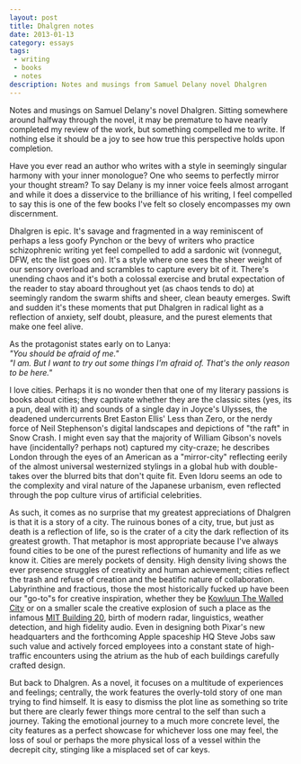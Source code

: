 ```yaml
---
layout: post
title: Dhalgren notes
date: 2013-01-13
category: essays
tags:
 - writing
 - books
 - notes
description: Notes and musings from Samuel Delany novel Dhalgren
---
```


<p class="blockquote">Notes and musings on Samuel Delany's novel Dhalgren. Sitting somewhere around halfway through the novel, it may be premature to have nearly completed my review of the work, but something compelled me to write. If nothing else it should be a joy to see how true this perspective holds upon completion.</p>

Have you ever read an author who writes with a style in seemingly singular harmony with your inner monologue? One who seems to perfectly mirror your thought stream? To say Delany is my inner voice feels almost arrogant and while it does a disservice to the brilliance of his writing, I feel compelled to say this is one of the few books I've felt so closely encompasses my own discernment.

Dhalgren is epic. It's savage and fragmented in a way reminiscent of perhaps a less goofy Pynchon or the bevy of writers who practice schizophrenic writing yet feel compelled to add a sardonic wit (vonnegut, DFW, etc the list goes on). It's a style where one sees the sheer weight of our sensory overload and scrambles to capture every bit of it. There's unending chaos and it's both a colossal exercise and brutal expectation of the reader to stay aboard throughout yet (as chaos tends to do) at seemingly random the swarm shifts and sheer, clean beauty emerges. Swift and sudden it's these moments that put Dhalgren in radical light as a reflection of anxiety, self doubt, pleasure, and the purest elements that make one feel alive.  

As the protagonist states early on to Lanya:  
_"You should be afraid of me."_  
_"I am. But I want to try out some things I'm afraid of. That's the only reason to be here."_

I love cities.  Perhaps it is no wonder then that one of my literary passions is books about cities; they captivate whether they are the classic sites (yes, its a pun, deal with it) and sounds of a single day in Joyce's Ulysses, the deadened undercurrents Bret Easton Ellis' Less than Zero, or the nerdy force of Neil Stephenson's digital landscapes and depictions of "the raft" in Snow Crash.  I might even say that the majority of William Gibson's novels have (incidentally? perhaps not) captured my city-craze; he describes London through the eyes of an American as a "mirror-city" reflecting eerily of the almost universal westernized stylings in a global hub with double-takes over the blurred bits that don't quite fit.  Even Idoru seems an ode to the complexity and viral nature of the Japanese urbanism, even reflected through the pop culture virus of artificial celebrities.

As such, it comes as no surprise that my greatest appreciations of Dhalgren is that it is a story of a city.  The ruinous bones of a city, true, but just as death is a reflection of life, so is the crater of a city the dark reflection of its greatest growth.  That metaphor is most appropriate because I've always found cities to be one of the purest reflections of humanity and life as we know it.  Cities are merely pockets of density.  High density living shows the ever presence struggles of creativity and human achievement; cities reflect the trash and refuse of creation and the beatific nature of collaboration.  Labyrinthine and fractious, those the most historically fucked up have been our "go-to"s for creative inspiration, whether they be [Kowluun The Walled City](http://www.dailymail.co.uk/news/article-2139914/A-rare-insight-Kowloon-Walled-City.html) or on a smaller scale the creative explosion of such a place as the infamous [MIT Building 20](http://www.newyorker.com/reporting/2012/01/30/120130fa_fact_lehrer?currentPage=all), birth of modern radar, linguistics, weather detection, and high fidelity audio.  Even in designing both Pixar's new headquarters and the forthcoming Apple spaceship HQ Steve Jobs saw such value and actively forced employees into a constant state of high-traffic encounters using the atrium as the hub of each buildings carefully crafted design.

But back to Dhalgren.  As a novel, it focuses on a multitude of experiences and feelings; centrally, the work features the overly-told story of one man trying to find himself.  It is easy to dismiss the plot line as something so trite but there are clearly fewer things more central to the self than such a journey.  Taking the emotional journey to a much more concrete level, the city features as a perfect showcase for whichever loss one may feel, the loss of soul or perhaps the more physical loss of a vessel within the decrepit city, stinging like a misplaced set of car keys.

